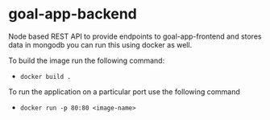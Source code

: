 # goal-app-backend
Node based REST API to provide endpoints to goal-app-frontend and stores data in mongodb
you can run this using docker as well.

To build the image run the following command:
- ``docker build .``

To run the application on a particular port use the following command
- ``docker run -p 80:80 <image-name>``

